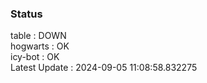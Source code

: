### Status


table : DOWN  
hogwarts : OK  
icy-bot : OK  
Latest Update : 2024-09-05 11:08:58.832275
